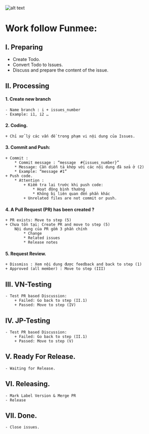 ![alt text](https://user-images.githubusercontent.com/11253874/47194897-79a78b80-d383-11e8-95f2-28de24d3226f.png)
# Work follow Funmee: #

## I. Preparing ##
 - Create Todo.
 - Convert Todo to Issues.
 - Discuss and prepare the content of the issue.
 
## II. Processing ##
 #### 1. Create new branch ####
	- Name branch : i + issues_number
	- Example: i1, i2 … 
 #### 2. Coding. ####
	+ Chỉ xử lý các vấn đề trong phạm vi nội dung của Issues.
 #### 3. Commit and Push: ####
	+ Commit : 
		* Commit message : “message  #{issues_number}”
		* Message: Cần diễn tả khớp với các nội dung đã sửa ở (2)
		* Example: “message #1”
	+ Push code.
		* Attention : 
			+ Kiểm tra lại trước khi push code: 
				* Hoạt động bình thường
				* Không bị liên quan đến phần khác
			+ Unrelated files are not commit or push.
 #### 4. A Pull Request (PR) has been created ? ####
	+ PR exists: Move to step (5)
	+ Chưa tồn tại: Create PR and move to step (5)	
		Nội dung của PR gồm 3 phần chính
			* Change
			* Related issues
			* Release notes
 #### 5. Request Review. ####
	+ Dissmiss : Xem nội dung được feedback and back to step (1)
	+ Approved (all member) : Move to step (III)
  
## III. VN-Testing ##
	- Test PR based Discussion:
		+ Failed: Go back to step (II.1)
		+ Passed: Move to step (IV)
    
## IV. JP-Testing ##
	- Test PR based Discussion:
		+ Failed: Go back to step (II.1)
		+ Passed: Move to step (V)
    
## V. Ready For Release. ##
	- Waiting for Release.
  
## VI. Releasing. ##
	- Mark Label Version & Merge PR
	- Release
  
## VII. Done. ##
	- Close issues.
